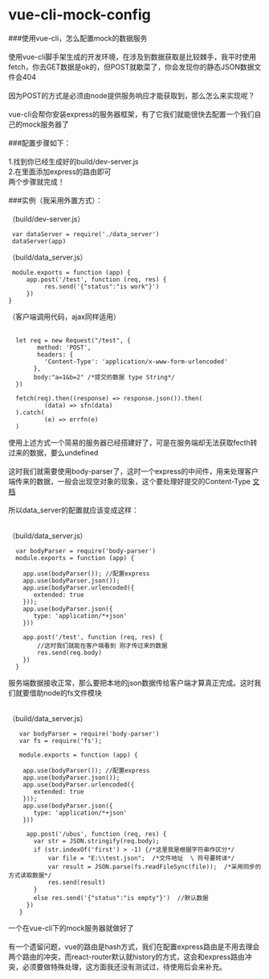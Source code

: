# vue-cli-mock-config
###使用vue-cli，怎么配置mock的数据服务<br/><br/>
使用vue-cli脚手架生成的开发环境，在涉及到数据获取是比较棘手，我平时使用fetch，你去GET数据是ok的，但POST就歇菜了，你会发现你的静态JSON数据文件会404<br/><br/>
因为POST的方式是必须由node提供服务响应才能获取到，那么怎么来实现呢？<br/><br/>
vue-cli会帮你安装express的服务器框架，有了它我们就能很快去配置一个我们自己的mock服务器了<br/><br/>
###配置步骤如下：<br/><br/>
1.找到你已经生成好的build/dev-server.js<br/>
2.在里面添加express的路由即可<br/>
两个步骤就完成！<br/><br/>
###实例（我采用外置方式）：<br/><br/>
（build/dev-server.js）<br/>
 
     var dataServer = require('./data_server')
     dataServer(app)
   
（build/data_server.js）<br/>  

     module.exports = function (app) {
         app.post('/test', function (req, res) {
              res.send('{"status":"is work"}')
         })
    }
  
 （客户端调用代码，ajax同样适用）<br/>  
 
      let req = new Request("/test", {
            method: 'POST',
            headers: {
              'Content-Type': 'application/x-www-form-urlencoded'
           },
           body:"a=1&b=2" /*提交的数据 type String*/
      })

      fetch(req).then((response) => response.json()).then(
              (data) => sfn(data)
      ).catch(
              (e) => errfn(e)
      )
	  
使用上述方式一个简易的服务器已经搭建好了，可是在服务端却无法获取fecth转过来的数据，要么undefined<br/><br/>
这时我们就需要使用body-parser了，这时一个express的中间件，用来处理客户端传来的数据，一般会出现空对象的现象，这个要处理好提交的Content-Type [文档](https://github.com/expressjs/body-parser)<br/><br/>
所以data_server的配置就应该变成这样：<br/><br/>

（build/data_server.js）<br/>

      var bodyParser = require('body-parser')
	  module.exports = function (app) {    
	  
        app.use(bodyParser()); //配置express
        app.use(bodyParser.json()); 
        app.use(bodyParser.urlencoded({
           extended: true
        }));
        app.use(bodyParser.json({
           type: 'application/*+json'
        }))
  
        app.post('/test', function (req, res) {
		    //这时我们就能在客户端看到 刚才传过来的数据
		    res.send(req.body)
        })
      }

服务端数据接收正常，那么要把本地的json数据传给客户端才算真正完成。这时我们就要借助node的fs文件模块<br/><br/>

   （build/data_server.js）<br/>
   
       var bodyParser = require('body-parser')
	   var fs = require('fs');
	   
	   module.exports = function (app) {    
	  
        app.use(bodyParser()); //配置express
        app.use(bodyParser.json()); 
        app.use(bodyParser.urlencoded({
           extended: true
        }));
        app.use(bodyParser.json({
           type: 'application/*+json'
        }))
  
         app.post('/ubus', function (req, res) {
           var str = JSON.stringify(req.body);
           if (str.indexOf('first') > -1) {/*这里我是根据字符串作区分*/
               var file = "E:\\test.json";  /*文件地址  \ 符号要转译*/
               var result = JSON.parse(fs.readFileSync(file));  /*采用同步的方式读取数据*/
               res.send(result)
           }
           else res.send('{"status":"is empty"}')  //默认数据
         })
       }
	  
一个在vue-cli下的mock服务器就做好了<br/><br/>
有一个遗留问题，vue的路由是hash方式，我们在配置express路由是不用去理会两个路由的冲突，而react-router默认就history的方式，这会和express路由冲突，必须要做特殊处理，这方面我还没有测试过，待使用后会来补充。
